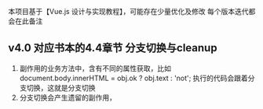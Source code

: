 本项目基于【Vue.js 设计与实现教程】，可能存在少量优化及修改
每个版本迭代都会在此备注


## v4.0 对应书本的4.4章节 分支切换与cleanup
1. 副作用的业务方法中，含有不同的属性获取，比如  document.body.innerHTML = obj.ok ? obj.text : 'not';
    执行的代码会跟着分支切换，这就是分支切换
2. 分支切换会产生遗留的副作用， 

